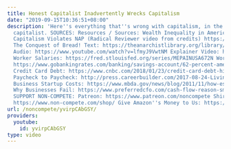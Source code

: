 ```yaml
---
title: Honest Capitalist Inadvertently Wrecks Capitalism
date: "2019-09-15T10:36:51+08:00"
description: 'Here''s everything that''s wrong with capitalism, in the words of a
  capitalist. SOURCES: Resources / Sources: Wealth Inequality in America Video: https://www.youtube.com/watch?v=QPKKQnijnsM
  Capitalism Violates NAP (Radical Reviewer video from credits) https://youtu.be/edYHtfj7CV8
  The Conquest of Bread! Text: https://theanarchistlibrary.org/library/petr-kropotkin-the-conquest-of-bread
  Audio: https://www.youtube.com/watch?v=lfmyJ9VwtNM Explainer Video: https://youtu.be/Swvucix-A4Q
  Worker Salaries: https://fred.stlouisfed.org/series/MEPAINUSA672N Worker Savings:
  https://www.gobankingrates.com/banking/savings-account/62-percent-americans-under-1000-savings-survey-finds/
  Credit Card Debt: https://www.cnbc.com/2018/01/23/credit-card-debt-hits-record-high.html
  Paycheck to Paycheck: http://press.careerbuilder.com/2017-08-24-Living-Paycheck-to-Paycheck-is-a-Way-of-Life-for-Majority-of-U-S-Workers-According-to-New-CareerBuilder-Survey
  Business Startup Costs: https://www.mbda.gov/news/blog/2011/11/how-estimate-cost-starting-business-scratch
  Why Businesses Fail: https://www.preferredcfo.com/cash-flow-reason-small-businesses-fail/
  SUPPORT NON-COMPETE: Patreon: https://www.patreon.com/noncompete Shirts ''n Stuff:
  https://www.non-compete.com/shop/ Give Amazon''s Money to Us: https://amzn.to/2H6CKfe'
url: /noncompete/yvirpCAbGSY/
providers:
  youtube:
    id: yvirpCAbGSY
type: video
---
```

